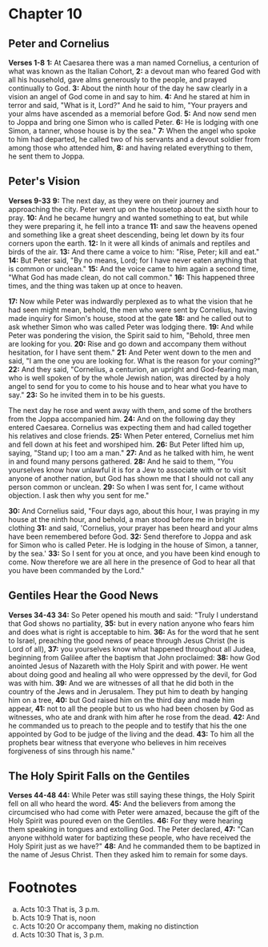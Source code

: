# Chapter 10
## Peter and Cornelius
**Verses 1-8**
**1:** At Caesarea there was a man named Cornelius, a centurion of what was known as the Italian Cohort,
**2:** a devout man who feared God with all his household, gave alms generously to the people, and prayed continually to God.
**3:** About the ninth hour of the day he saw clearly in a vision an angel of God come in and say to him.
**4:** And he stared at him in terror and said, "What is it, Lord?" And he said to him, "Your prayers and your alms have ascended as a memorial before God.
**5:** And now send men to Joppa and bring one Simon who is called Peter.
**6:** He is lodging with one Simon, a tanner, whose house is by the sea."
**7:** When the angel who spoke to him had departed, he called two of his servants and a devout soldier from among those who attended him,
**8:** and having related everything to them, he sent them to Joppa.

## Peter's Vision
**Verses 9-33**
**9:** The next day, as they were on their journey and approaching the city. Peter went up on the housetop about the sixth hour to pray.
**10:** And he became hungry and wanted something to eat, but while they were preparing it, he fell into a trance
**11:** and saw the heavens opened and something like a great sheet descending, being let down by its four corners upon the earth.
**12:** In it were all kinds of animals and reptiles and birds of the air.
**13:** And there came a voice to him: "Rise, Peter; kill and eat."
**14:** But Peter said, "By no means, Lord; for I have never eaten anything that is common or unclean."
**15:** And the voice came to him again a second time, "What God has made clean, do not call common."
**16:** This happened three times, and the thing was taken up at once to heaven.

**17:** Now while Peter was indwardly perplexed as to what the vision that he had seen might mean, behold, the men who were sent by Cornelius, having made inquiry for Simon's house, stood at the gate
**18:** and he called out to ask whether Simon who was called Peter was lodging there.
**19:** And while Peter was pondering the vision, the Spirit said to him, "Behold, three men are looking for you.
**20:** Rise and go down and accompany them without hesitation, for I have sent them."
**21:** And Peter went down to the men and said, "I am the one you are looking for. What is the reason for your coming?"
**22:** And they said, "Cornelius, a centurion, an upright and God-fearing man, who is well spoken of by the whole Jewish nation, was directed by a holy angel to send for you to come to his house and to hear what you have to say."
**23:** So he invited them in to be his guests.

The next day he rose and went away with them, and some of the brothers from the Joppa accompanied him.
**24:** And on the following day they entered Caesarea. Cornelius was expecting them and had called together his relatives and close friends.
**25:** When Peter entered, Cornelius met him and fell down at his feet and worshiped him.
**26:** But Peter lifted him up, saying, "Stand up; I too am a man."
**27:** And as he talked with him, he went in and found many persons gathered.
**28:** And he said to them, "You yourselves know how unlawful it is for a Jew to associate with or to visit anyone of another nation, but God has shown me that I should not call any person common or unclean.
**29:** So when I was sent for, I came without objection. I ask then why you sent for me."

**30:** And Cornelius said, "Four days ago, about this hour, I was praying in my house at the ninth hour, and behold, a man stood before me in bright clothing
**31:** and said, 'Cornelius, your prayer has been heard and your alms have been remembered before God.
**32:** Send therefore to Joppa and ask for Simon who is called Peter. He is lodging in the house of Simon, a tanner, by the sea.'
**33:** So I sent for you at once, and you have been kind enough to come. Now therefore we are all here in the presence of God to hear all that you have been commanded by the Lord."

## Gentiles Hear the Good News
**Verses 34-43**
**34:** So Peter opened his mouth and said: "Truly I understand that God shows no partiality,
**35:** but in every nation anyone who fears him and does what is right is acceptable to him.
**36:** As for the word that he sent to Israel, preaching the good news of peace through Jesus Christ (he is Lord of all),
**37:** you yourselves know what happened throughout all Judea, beginning from Galilee after the baptism that John proclaimed:
**38:** how God anointed Jesus of Nazareth with the Holy Spirit and with power. He went about doing good and healing all who were oppressed by the devil, for God was with him.
**39:** And we are witnesses of all that he did both in the country of the Jews and in Jerusalem. They put him to death by hanging him on a tree,
**40:** but God raised him on the third day and made him appear,
**41:** not to all the people but to us who had been chosen by God as witnesses, who ate and drank with him after he rose from the dead.
**42:** And he commanded us to preach to the people and to testify that his the one appointed by God to be judge of the living and the dead.
**43:** To him all the prophets bear witness that everyone who believes in him receives forgiveness of sins through his name."

## The Holy Spirit Falls on the Gentiles
**Verses 44-48**
**44:** While Peter was still saying these things, the Holy Spirit fell on all who heard the word.
**45:** And the believers from among the circumcised who had come with Peter were amazed, because the gift of the Holy Spirit was poured even on the Gentiles.
**46:** For they were hearing them speaking in tongues and extolling God. The Peter declared,
**47:** "Can anyone withhold water for baptizing these people, who have received the Holy Spirit just as we have?"
**48:** And he commanded them to be baptized in the name of Jesus Christ. Then they asked him to remain for some days.

# Footnotes
<ol type='a'>
	<li>Acts 10:3 That is, 3 p.m.</li>
	<li>Acts 10:9 That is, noon</li>
	<li>Acts 10:20 Or accompany them, making no distinction</li>
	<li>Acts 10:30 That is, 3 p.m.</li>
</ol>
